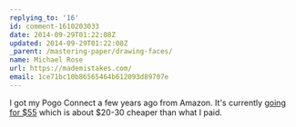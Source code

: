 ```yaml
---
replying_to: '16'
id: comment-1610203033
date: 2014-09-29T01:22:08Z
updated: 2014-09-29T01:22:08Z
_parent: /mastering-paper/drawing-faces/
name: Michael Rose
url: https://mademistakes.com/
email: 1ce71bc10b86565464b612093d89707e
---
```


I got my Pogo Connect a few years ago from Amazon. It's currently
[going for \$55](http://www.amazon.com/gp/product/B009K448L4/ref=as_li_tl?ie=UTF8&camp=1789&creative=390957&creativeASIN=B009K448L4&linkCode=as2&tag=mademist-20&linkId=2FUVY5QHKFTKTJIN)
which is about \$20-30 cheaper than what I paid.
